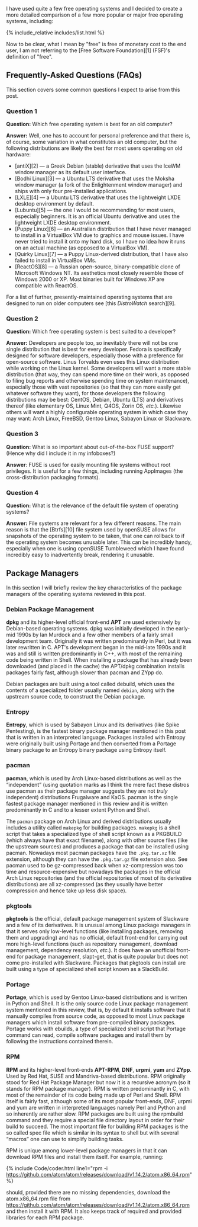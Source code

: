 I have used quite a few free operating systems and I decided to create a more detailed comparison of a few more popular or major free operating systems, including:

{% include_relative includes/list.html %}

Now to be clear, what I mean by "free" is free of monetary cost to the end user, I am not referring to the [Free Software Foundation][1] (FSF)'s definition of "free".

## Frequently-Asked Questions (FAQs)
This section covers some common questions I expect to arise from this post. 

### Question 1
**Question:** Which free operating system is best for an old computer?

**Answer:** Well, one has to account for personal preference and that there is, of course, some variation in what constitutes an old computer, but the following distributions are likely the best for most users operating on old hardware:

* [antiX][2] &mdash; a Greek Debian (stable) derivative that uses the IceWM window manager as its default user interface.
* [Bodhi Linux][3] &mdash; a Ubuntu LTS derivative that uses the Moksha window manager (a fork of the Enlightenment window manager) and ships with only four pre-installed applications.
* [LXLE][4] &mdash; a Ubuntu LTS derivative that uses the lightweight LXDE desktop environment by default.
* [Lubuntu][5] &mdash; the one I would be recommending for most users, especially beginners. It is an official Ubuntu derivative and uses the lightweight LXDE desktop environment.
* [Puppy Linux][6] &mdash; an Australian distribution that I have never managed to install in a VirtualBox VM due to graphics and mouse issues. I have never tried to install it onto my hard disk, so I have no idea how it runs on an actual machine (as opposed to a VirtualBox VM). 
* [Quirky Linux][7] &mdash; a Puppy Linux-derived distribution, that I have also failed to install in VirtualBox VMs. 
* [ReactOS][8] &mdash; a Russian open-source, binary-compatible clone of Microsoft Windows NT. Its aesthetics most closely resemble those of Windows 2000 or XP. Most binaries built for Windows XP are compatible with ReactOS.  

For a list of further, presently-maintained operating systems that are designed to run on older computers see [this *DistroWatch* search][9].

### Question 2
**Question:** Which free operating system is best suited to a developer? 

**Answer:** Developers are people too, so inevitably there will not be one single distribution that is best for every developer. Fedora is specifically designed for software developers, especially those with a preference for open-source software. Linus Torvalds even uses this Linux distribution while working on the Linux kernel. Some developers will want a more stable distribution (that way, they can spend more time on their work, as opposed to filing bug reports and otherwise spending time on system maintenance), especially those with vast repositories (so that they can more easily get whatever software they want), for those developers the following distributions may be best: CentOS, Debian, Ubuntu (LTS) and derivatives thereof (like elementary OS, Linux Mint, Q4OS, Zorin OS, *etc.*). Likewise others will want a highly configurable operating system in which case they may want: Arch Linux, FreeBSD, Gentoo Linux, Sabayon Linux or Slackware. 

### Question 3
**Question:** What is so important about out-of-the-box FUSE support? (Hence why did I include it in my infoboxes?)

**Answer**: FUSE is used for easily mounting file systems without root privileges. It is useful for a few things, including running AppImages (the cross-distribution packaging formats).

### Question 4
**Question:** What is the relevance of the default file system of operating systems? 

**Answer:** File systems are relevant for a few different reasons. The main reason is that the [Btrfs][10] file system used by openSUSE allows for snapshots of the operating system to be taken, that one can rollback to if the operating system becomes unusable later. This can be incredibly handy, especially when one is using openSUSE Tumbleweed which I have found incredibly easy to inadvertently break, rendering it unusable. 

## Package Managers
In this section I will briefly review the key characteristics of the package managers of the operating systems reviewed in this post.

### Debian Package Management
**dpkg** and its higher-level official front-end **APT** are used extensively by Debian-based operating systems. dpkg was initially developed in the early-mid 1990s by Ian Murdock and a few other members of a fairly small development team. Originally it was written predominantly in Perl, but it was later rewritten in C. APT's development began in the mid-late 1990s and it was and still is written predominantly in C++, with most of the remaining code being written in Shell. When installing a package that has already been downloaded (and placed in the cache) the APT/dpkg combination installs packages fairly fast, although slower than pacman and ZYpp do. 

Debian packages are built using a tool called debuild, which uses the contents of a specialized folder usually named `debian`, along with the upstream source code, to construct the Debian package. 

### Entropy
**Entropy**, which is used by Sabayon Linux and its derivatives (like Spike Pentesting), is the fastest binary package manager mentioned in this post that is written in an interpreted language. Packages installed with Entropy were originally built using Portage and then converted from a Portage binary package to an Entropy binary package using Entropy itself. 

### pacman
**pacman**, which is used by Arch Linux-based distributions as well as the &ldquo;independent&rdquo; (using quotation marks as I think the mere fact these distros use pacman as their package manager suggests they are not *truly* independent) distributions Frugalware and KaOS. pacman is the single fastest package manager mentioned in this review and it is written predominantly in C and to a lesser extent Python and Shell. 

The `pacman` package on Arch Linux and derived distributions usually includes a utility called `makepkg` for building packages. `makepkg` is a shell script that takes a specialized type of shell script known as a PKGBUILD (which always have that exact filename), along with other source files (like the upstream sources) and produces a package that can be installed using pacman. Nowadays most pacman packages have the `.pkg.tar.xz` file extension, although they can have the `.pkg.tar.gz` file extension also. See pacman used to be gz-compressed back when xz-compression was too time and resource-expensive but nowadays the packages in the official Arch Linux repositories (and the official repositories of most of its derivative distributions) are all xz-compressed (as they usually have better compression and hence take up less disk space). 

### pkgtools
**pkgtools** is the official, default package management system of Slackware and a few of its derivatives. It is unusual among Linux package managers in that it serves only low-level functions (like installing packages, removing them and upgrading) and has no official, default front-end for carrying out more high-level functions (such as repository management, download management, dependency resolution, *etc.*). It does have an unofficial front-end for package management, slapt-get, that is quite popular but does not come pre-installed with Slackware. Packages that pkgtools can install are built using a type of specialized shell script known as a SlackBuild.

### Portage
**Portage**, which is used by Gentoo Linux-based distributions and is written in Python and Shell. It is the only source code Linux package management system mentioned in this review, that is, by default it installs software that it manually compiles from source code, as opposed to most Linux package managers which install software from pre-compiled binary packages. Portage works with ebuilds, a type of specialized shell script that Portage command can read, compile software packages and install them by following the instructions contained therein.

### RPM
**RPM** and its higher-level front-ends **APT-RPM**, **DNF**, **urpmi**, **yum** and **ZYpp**. Used by Red Hat, SUSE and Mandriva-based distributions. RPM originally stood for Red Hat Package Manager but now it is a recursive acronym (so it stands for RPM package manager). RPM is written predominantly in C, with most of the remainder of its code being made up of Perl and Shell. RPM itself is fairly fast, although some of its most popular front-ends, DNF, urpmi and yum are written in interpreted languages namely Perl and Python and so inherently are rather slow. RPM packages are built using the rpmbuild command and they require a special file directory layout in order for their build to succeed. The most important file for building RPM packages is the so called spec file which is similar in its syntax to shell but with several &ldquo;macros&rdquo; one can use to simplify building tasks. 

RPM is unique among lower-level package managers in that it can download RPM files and install them itself. For example, running:

{% include Code/coder.html line1="rpm -i https://github.com/atom/atom/releases/download/v1.14.2/atom.x86_64.rpm" %}

should, provided there are no missing dependencies, download the atom.x86_64.rpm file from https://github.com/atom/atom/releases/download/v1.14.2/atom.x86_64.rpm and then install it with RPM. It also keeps track of required and provided libraries for each RPM package. 
